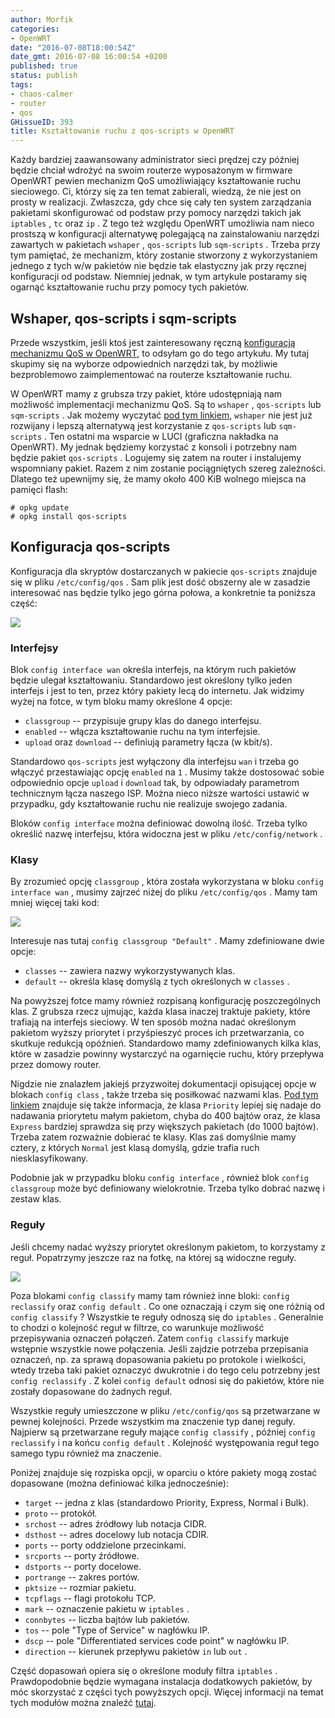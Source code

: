 ```yaml
---
author: Morfik
categories:
- OpenWRT
date: "2016-07-08T18:00:54Z"
date_gmt: 2016-07-08 16:00:54 +0200
published: true
status: publish
tags:
- chaos-calmer
- router
- qos
GHissueID: 393
title: Kształtowanie ruchu z qos-scripts w OpenWRT
---
```


Każdy bardziej zaawansowany administrator sieci prędzej czy później będzie chciał wdrożyć na swoim
routerze wyposażonym w firmware OpenWRT pewien mechanizm QoS umożliwiający kształtowanie ruchu
sieciowego. Ci, którzy się za ten temat zabierali, wiedzą, że nie jest on prosty w realizacji.
Zwłaszcza, gdy chce się cały ten system zarządzania pakietami skonfigurować od podstaw przy pomocy
narzędzi takich jak `iptables` , `tc` oraz `ip` . Z tego też względu OpenWRT umożliwia nam nieco
prostszą w konfiguracji alternatywę polegającą na zainstalowaniu narzędzi zawartych w pakietach
`wshaper` , `qos-scripts` lub `sqm-scripts` . Trzeba przy tym pamiętać, że mechanizm, który zostanie
stworzony z wykorzystaniem jednego z tych w/w pakietów nie będzie tak elastyczny jak przy ręcznej
konfiguracji od podstaw. Niemniej jednak, w tym artykule postaramy się ogarnąć kształtowanie ruchu
przy pomocy tych pakietów.

<!--more-->
## Wshaper, qos-scripts i sqm-scripts

Przede wszystkim, jeśli ktoś jest zainteresowany ręczną [konfiguracją mechanizmu QoS w OpenWRT][1],
to odsyłam go do tego artykułu. My tutaj skupimy się na wyborze odpowiednich narzędzi tak, by
możliwie bezproblemowo zaimplementować na routerze kształtowanie ruchu.

W OpenWRT mamy z grubsza trzy pakiet, które udostępniają nam możliwość implementacji mechanizmu QoS.
Są to `wshaper` , `qos-scripts` lub `sqm-scripts` . Jak możemy wyczytać [pod tym linkiem][2],
`wshaper` nie jest już rozwijany i lepszą alternatywą jest korzystanie z `qos-scripts` lub
`sqm-scripts` . Ten ostatni ma wsparcie w LUCI (graficzna nakładka na OpenWRT). My jednak będziemy
korzystać z konsoli i potrzebny nam będzie pakiet `qos-scripts` . Logujemy się zatem na router i
instalujemy wspomniany pakiet. Razem z nim zostanie pociągniętych szereg zależności. Dlatego też
upewnijmy się, że mamy około 400 KiB wolnego miejsca na pamięci flash:

    # opkg update
    # opkg install qos-scripts

## Konfiguracja qos-scripts

Konfiguracja dla skryptów dostarczanych w pakiecie `qos-scripts` znajduje się w pliku
`/etc/config/qos` . Sam plik jest dość obszerny ale w zasadzie interesować nas będzie tylko jego
górna połowa, a konkretnie ta poniższa część:

![](/img/2016/07/1.qos-scripts-openwrt-router-ksztaltowanie-ruchu.png#big)

### Interfejsy

Blok `config interface wan` określa interfejs, na którym ruch pakietów będzie ulegał kształtowaniu.
Standardowo jest określony tylko jeden interfejs i jest to ten, przez który pakiety lecą do
internetu. Jak widzimy wyżej na fotce, w tym bloku mamy określone 4 opcje:

  - `classgroup` -- przypisuje grupy klas do danego interfejsu.
  - `enabled` -- włącza kształtowanie ruchu na tym interfejsie.
  - `upload` oraz `download` -- definiują parametry łącza (w kbit/s).

Standardowo `qos-scripts` jest wyłączony dla interfejsu `wan` i trzeba go włączyć przestawiając
opcję `enabled` na `1` . Musimy także dostosować sobie odpowiednio opcje `upload` i `download` tak,
by odpowiadały parametrom technicznym łącza naszego ISP. Można nieco niższe wartości ustawić w
przypadku, gdy kształtowanie ruchu nie realizuje swojego zadania.

Bloków `config interface` można definiować dowolną ilość. Trzeba tylko określić nazwę interfejsu,
która widoczna jest w pliku `/etc/config/network` .

### Klasy

By zrozumieć opcję `classgroup` , która została wykorzystana w bloku `config interface wan` , musimy
zajrzeć niżej do pliku `/etc/config/qos` . Mamy tam mniej więcej taki kod:

![](/img/2016/07/2.qos-scripts-openwrt-router-ksztaltowanie-ruchu.png#big)

Interesuje nas tutaj `config classgroup "Default"` . Mamy zdefiniowane dwie opcje:

  - `classes` -- zawiera nazwy wykorzystywanych klas.
  - `default` -- określa klasę domyślą z tych określonych w `classes` .

Na powyższej fotce mamy również rozpisaną konfigurację poszczególnych klas. Z grubsza rzecz ujmując,
każda klasa inaczej traktuje pakiety, które trafiają na interfejs sieciowy. W ten sposób można nadać
określonym pakietom wyższy priorytet i przyśpieszyć proces ich przetwarzania, co skutkuje redukcją
opóźnień. Standardowo mamy zdefiniowanych kilka klas, które w zasadzie powinny wystarczyć na
ogarnięcie ruchu, który przepływa przez domowy router.

Nigdzie nie znalazłem jakiejś przyzwoitej dokumentacji opisującej opcje w blokach `config class` ,
także trzeba się posiłkować nazwami klas. [Pod tym linkiem][3] znajduje się także informacja, że
klasa `Priority` lepiej się nadaje do nadawania priorytetu małym pakietom, chyba do 400 bajtów oraz,
że klasa `Express` bardziej sprawdza się przy większych pakietach (do 1000 bajtów). Trzeba zatem
rozważnie dobierać te klasy. Klas zaś domyślnie mamy cztery, z których `Normal` jest klasą domyślą,
gdzie trafia ruch niesklasyfikowany.

Podobnie jak w przypadku bloku `config interface` , również blok `config classgroup` może być
definiowany wielokrotnie. Trzeba tylko dobrać nazwę i zestaw klas.

### Reguły

Jeśli chcemy nadać wyższy priorytet określonym pakietom, to korzystamy z reguł. Popatrzymy jeszcze
raz na fotkę, na której są widoczne reguły.

![](/img/2016/07/1.qos-scripts-openwrt-router-ksztaltowanie-ruchu.png#big)

Poza blokami `config classify` mamy tam również inne bloki: `config reclassify` oraz `config
default` . Co one oznaczają i czym się one różnią od `config classify` ? Wszystkie te reguły odnoszą
się do `iptables` . Generalnie to chodzi o kolejność reguł w filtrze, co warunkuje możliwość
przepisywania oznaczeń połączeń. Zatem `config classify` markuje wstępnie wszystkie nowe połączenia.
Jeśli zajdzie potrzeba przepisania oznaczeń, np. za sprawą dopasowania pakietu po protokole i
wielkości, wtedy trzeba taki pakiet oznaczyć dwukrotnie i do tego celu potrzebny jest `config
reclassify` . Z kolei `config default` odnosi się do pakietów, które nie zostały dopasowane do
żadnych reguł.

Wszystkie reguły umieszczone w pliku `/etc/config/qos` są przetwarzane w pewnej kolejności. Przede
wszystkim ma znaczenie typ danej reguły. Najpierw są przetwarzane reguły mające `config classify` ,
później `config reclassify` i na końcu `config default` . Kolejność występowania reguł tego samego
typu również ma znaczenie.

Poniżej znajduje się rozpiska opcji, w oparciu o które pakiety mogą zostać dopasowane (można
definiować kilka jednocześnie):

  - `target` -- jedna z klas (standardowo Priority, Express, Normal i Bulk).
  - `proto` -- protokół.
  - `srchost` -- adres źródłowy lub notacja CIDR.
  - `dsthost` -- adres docelowy lub notacja CDIR.
  - `ports` -- porty oddzielone przecinkami.
  - `srcports` -- porty źródłowe.
  - `dstports` -- porty docelowe.
  - `portrange` -- zakres portów.
  - `pktsize` -- rozmiar pakietu.
  - `tcpflags` -- flagi protokołu TCP.
  - `mark` -- oznaczenie pakietu w `iptables` .
  - `connbytes` -- liczba bajtów lub pakietów.
  - `tos` -- pole "Type of Service" w nagłówku IP.
  - `dscp` -- pole "Differentiated services code point" w nagłówku IP.
  - `direction` -- kierunek przepływu pakietów `in` lub `out` .

Część dopasowań opiera się o określone moduły filtra `iptables` . Prawdopodobnie będzie wymagana
instalacja dodatkowych pakietów, by móc skorzystać z części tych powyższych opcji. Więcej informacji
na temat tych modułów można znaleźć [tutaj][4].


[1]: /post/quality-service-qos-w-openwrt/
[2]: https://wiki.openwrt.org/doc/uci/qos
[3]: https://wiki.openwrt.org/doc/uci/qos#types_and_groups
[4]: http://ipset.netfilter.org/iptables-extensions.man.html
